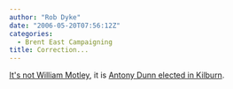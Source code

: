 ```yaml
---
author: "Rob Dyke"
date: "2006-05-20T07:56:12Z"
categories:
  - Brent East Campaigning
title: Correction...
---
```

[It's not William Motley](http://www.robdyke.com/bec/wp-trackback.php?p=131), it is [Antony Dunn elected in Kilburn](http://www.brent.gov.uk/elections.nsf/342d944cdf339d2080257145005486f5/7ee910cafb83ff7c8025714200544a4a!OpenDocument).

